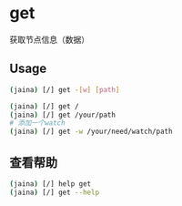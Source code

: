 get
========================
获取节点信息（数据）
## Usage
```bash
(jaina) [/] get -[w] [path]
```

```bash
(jaina) [/] get /
(jaina) [/] get /your/path
# 添加一个watch
(jaina) [/] get -w /your/need/watch/path
```

## 查看帮助
```bash
(jaina) [/] help get
(jaina) [/] get --help
```
